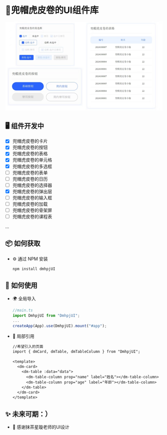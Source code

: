 # 🍰兜帽虎皮卷的UI组件库

![image](/public/preview.png)

## 🖥 组件开发中

- [x] 兜帽虎皮卷的卡片
- [x] 兜帽虎皮卷的按钮
- [x] 兜帽虎皮卷的表格
- [x] 兜帽虎皮卷的单元格
- [x] 兜帽虎皮卷的多选框
- [ ] 兜帽虎皮卷的表单
- [ ] 兜帽虎皮卷的日历
- [ ] 兜帽虎皮卷的选择器
- [x] 兜帽虎皮卷的弹出层
- [ ] 兜帽虎皮卷的输入框
- [ ] 兜帽虎皮卷的加载
- [ ] 兜帽虎皮卷的骨架屏
- [ ] 兜帽虎皮卷的课程表

...

## 📦 如何获取

- ⚙️ 通过 NPM 安装

  ```
  npm install dmhpjUI
  ```

## 🔨 如何使用

- 🌍 全局导入

  ```ts
  //main.ts
  import DmhpjUI from "DmhpjUI";
  ...
  createApp(App).use(DmhpjUI).mount("#app");
  ```

- 🎨 局部引用

  ```vue
  //希望引入的页面
  import { dmCard, dmTable, dmTableColumn } from "DmhpjUI";
  
  <template>
    <dm-card>
      <dm-table :data="data">
        <dm-table-column prop="name" label="姓名"></dm-table-column>
        <dm-table-column prop="age" label="年龄"></dm-table-column>
      </dm-table>
    </dm-card>
  </template>
  ```


## ✨ 未来可期：）

- 🌈 感谢抹茶星璇老师的UI设计
  
